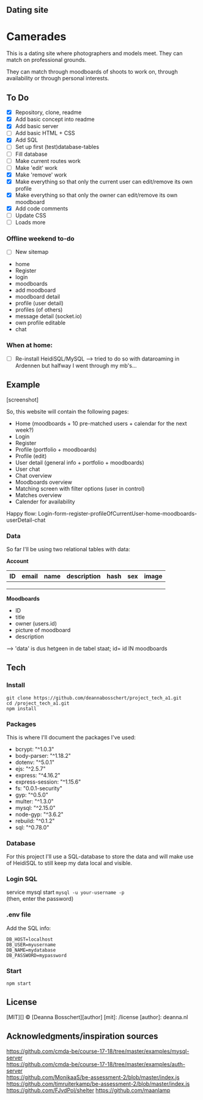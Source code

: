 ## Dating site

# Camerades
This is a dating site where photographers and models meet.
They can match on professional grounds.

They can match through moodboards of shoots to work on, through availability or through personal interests.

## To Do
- [x] Repository, clone, readme
- [x] Add basic concept into readme  
- [x] Add basic server  
- [ ] Add basic HTML + CSS  
- [x] Add SQL  
- [ ] Set up first (test)database-tables  
- [ ] Fill database  
- [ ] Make current routes work  
- [ ] Make 'edit' work  
- [x] Make 'remove' work  
- [x] Make everything so that only the current user can edit/remove its own profile
- [x] Make everything so that only the owner can edit/remove its own moodboard
- [x] Add code comments
- [ ] Update CSS  
- [ ] Loads more

### Offline weekend to-do
- [ ] New sitemap
- home
- Register
- login
- moodboards
- add moodboard
- moodboard detail
- profile (user detail)
- profiles (of others)
- message detail (socket.io)
- own profile editable
- chat

### When at home:
- [ ] Re-install HeidiSQL/MySQL --> tried to do so with dataroaming in Ardennen but halfway I went through my mb's...


## Example
[screenshot]

<!-- When you first visit the site, you can fill in the form already and see with which persons you've matched. You can view their profile, but to send them a message you'll have to register. -->

So, this website will contain the following pages:
- Home (moodboards + 10 pre-matched users + calendar for the next week?)
- Login
- Register
- Profile (portfolio + moodboards)
- Profile (edit)
- User detail (general info + portfolio + moodboards)
- User chat
- Chat overview
- Moodboards overview
- Matching screen with filter options (user in control)
- Matches overview
- Calender for availability

Happy flow: Login-form-register-profileOfCurrentUser-home-moodboards-userDetail-chat

### Data
So far I'll be using two relational tables with data:

**Account**

| ID | email | name | description | hash | sex | image |
|----|-------|------|-------------|------|-----|-------|
|    |       |      |             |      |     |       |
|    |       |      |             |      |     |       |
|    |       |      |             |      |     |       |

**Moodboards**
- ID
- title
- owner (users.id)
- picture of moodboard
- description

--> 'data' is dus hetgeen in de tabel staat; id= id IN moodboards

## Tech

###  Install
`git clone https://github.com/deannabosschert/project_tech_a1.git`  
`cd /project_tech_a1.git`  
`npm install`  

### Packages
This is where I'll document the packages I've used:
* bcrypt: "^1.0.3"  
* body-parser: "^1.18.2"  
* dotenv: "^5.0.1"  
* ejs: "^2.5.7"  
* express: "^4.16.2"  
* express-session: "^1.15.6"  
* fs: "0.0.1-security"  
* gyp: "^0.5.0"  
* multer: "^1.3.0"  
* mysql: "^2.15.0"  
* node-gyp: "^3.6.2"  
* rebuild: "^0.1.2"  
* sql: "^0.78.0"  

### Database
For this project I'll use a SQL-database to store the data and will make use of HeidiSQL to still keep my data local and visible.

### Login SQL
service mysql start
`mysql -u your-username -p`  
(then, enter the password)

### .env file
Add the SQL info:
```
DB_HOST=localhost
DB_USER=myusername
DB_NAME=mydatabase
DB_PASSWORD=mypassword
```

### Start
`npm start`


## License
[MIT][] © [Deanna Bosschert][author]
[mit]: /license
[author]: deanna.nl


## Acknowledgments/inspiration sources
https://github.com/cmda-be/course-17-18/tree/master/examples/mysql-server  
https://github.com/cmda-be/course-17-18/tree/master/examples/auth-server  
https://github.com/MonikaaS/be-assessment-2/blob/master/index.js  
https://github.com/timruiterkamp/be-assessment-2/blob/master/index.js  
https://github.com/FJvdPol/shelter
https://github.com/maanlamp
